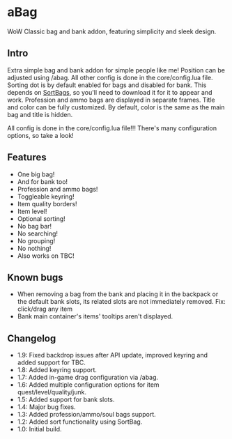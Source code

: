 # aBag
WoW Classic bag and bank addon, featuring simplicity and sleek design.

## Intro
Extra simple bag and bank addon for simple people like me!
Position can be adjusted using /abag. All other config is done in the core/config.lua file.
Sorting dot is by default enabled for bags and disabled for bank. This depends on [SortBags](https://github.com/shirsig/SortBags), so you'll need to download it for it to appear and work.
Profession and ammo bags are displayed in separate frames. Title and color can be fully customized. By default, color is the same as the main bag and title is hidden.

All config is done in the core/config.lua file!!! There's many configuration options, so take a look!


## Features
  * One big bag!
  * And for bank too!
  * Profession and ammo bags!
  * Toggleable keyring!
  * Item quality borders!
  * Item level!
  * Optional sorting!
  * No bag bar!
  * No searching!
  * No grouping!
  * No nothing!
  * Also works on TBC!

## Known bugs
  * When removing a bag from the bank and placing it in the backpack or the default bank slots, its related slots are not immediately removed. Fix: click/drag any item
  * Bank main container's items' tooltips aren't displayed.

## Changelog
  * 1.9: Fixed backdrop issues after API update, improved keyring and added support for TBC.
  * 1.8: Added keyring support.
  * 1.7: Added in-game drag configuration via /abag.
  * 1.6: Added multiple configuration options for item quest/level/quality/junk.
  * 1.5: Added support for bank slots.
  * 1.4: Major bug fixes.
  * 1.3: Added profession/ammo/soul bags support.
  * 1.2: Added sort functionality using SortBag.
  * 1.0: Initial build.
